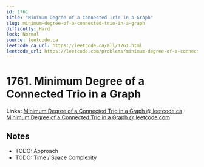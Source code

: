 ```yaml
--- 
id: 1761
title: "Minimum Degree of a Connected Trio in a Graph"
slug: minimum-degree-of-a-connected-trio-in-a-graph
difficulty: Hard
lock: Normal
source: leetcode.ca
leetcode_ca_url: https://leetcode.ca/all/1761.html
leetcode_url: https://leetcode.com/problems/minimum-degree-of-a-connected-trio-in-a-graph/
---
```


# 1761. Minimum Degree of a Connected Trio in a Graph

**Links:** [Minimum Degree of a Connected Trio in a Graph @ leetcode.ca](https://leetcode.ca/all/1761.html) · [Minimum Degree of a Connected Trio in a Graph @ leetcode.com](https://leetcode.com/problems/minimum-degree-of-a-connected-trio-in-a-graph/)

## Notes
- TODO: Approach
- TODO: Time / Space Complexity
